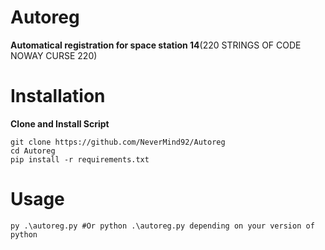 # Autoreg
**Automatical registration for space station 14**(220 STRINGS OF CODE NOWAY CURSE 220)
# Installation
**Clone and Install Script**
```shell script
git clone https://github.com/NeverMind92/Autoreg
cd Autoreg
pip install -r requirements.txt
```
# Usage
```shell script
py .\autoreg.py #Or python .\autoreg.py depending on your version of python
```
